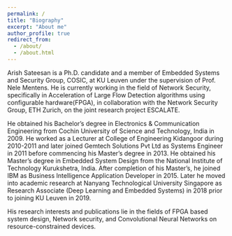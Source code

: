 ```yaml
---
permalink: /
title: "Biography"
excerpt: "About me"
author_profile: true
redirect_from: 
  - /about/
  - /about.html
---
```


Arish Sateesan is a Ph.D. candidate and a member of Embedded Systems and Security Group, COSIC, at KU Leuven under the supervision of Prof. Nele Mentens. He is currently working in the field of Network Security, specifically in Acceleration of Large Flow Detection algorithms using configurable hardware(FPGA), in collaboration with the Network Security Group, ETH Zurich, on the joint research project ESCALATE.

He obtained his Bachelor’s degree in Electronics & Communication Engineering from Cochin University of Science and Technology, India in 2009. He worked as a Lecturer at College of Engineering Kidangoor during 2010-2011 and later joined Gemtech Solutions Pvt Ltd as Systems Engineer in 2011 before commencing his Master’s degree in 2013. He obtained his Master’s degree in Embedded System Design from the National Institute of Technology Kurukshetra, India. After completion of his Master’s, he joined IBM as Business Intelligence Application Developer in 2015. Later he moved into academic research at Nanyang Technological University Singapore as Research Associate (Deep Learning and Embedded Systems) in 2018 prior to joining KU Leuven in 2019.

His research interests and publications lie in the fields of FPGA based system design, Network security, and Convolutional Neural Networks on resource-constrained devices.
